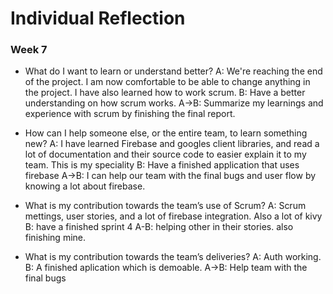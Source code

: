 # Individual Reflection

### Week 7

-   What do I want to learn or understand better?
    A: We're reaching the end of the project. I am now comfortable to be able to change anything in the project. I have also learned how to work scrum.
    B: Have a better understanding on how scrum works.
    A->B: Summarize my learnings and experience with scrum by finishing the final report.

-   How can I help someone else, or the entire team, to learn something new?
    A: I have learned Firebase and googles client libraries, and read a lot of documentation and their source code to easier explain it to my team. This is my speciality
    B: Have a finished application that uses firebase
    A->B: I can help our team with the final bugs and user flow by knowing a lot about firebase.

-   What is my contribution towards the team’s use of Scrum?
    A: Scrum mettings, user stories, and a lot of firebase integration. Also a lot of kivy
    B: have a finished sprint 4
    A-B: helping other in their stories. also finishing mine.

-   What is my contribution towards the team’s deliveries?
    A: Auth working.
    B: A finished aplication which is demoable.
    A->B: Help team with the final bugs

